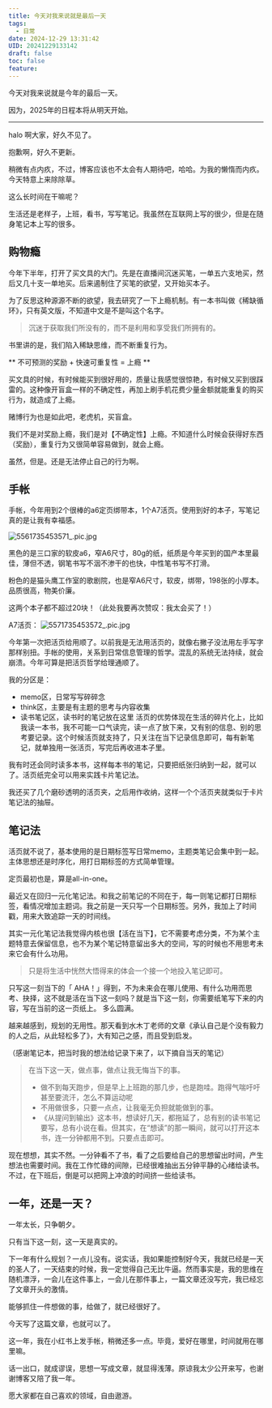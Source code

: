 ```yaml
---
title: 今天对我来说就是最后一天
tags:
  - 日常
date: 2024-12-29 13:31:42
UID: 20241229133142
draft: false
toc: false
feature:
---
```

今天对我来说就是今年的最后一天。

因为，2025年的日程本将从明天开始。

---
halo 啊大家，好久不见了。

抱歉啊，好久不更新。

稍微有点内疚，不过，博客应该也不太会有人期待吧，哈哈。为我的懒惰而内疚。今天特意上来除除草。

这么长时间在干嘛呢？

生活还是老样子，上班，看书，写写笔记。我虽然在互联网上写的很少，但是在随身笔记本上写的很多。

## 购物瘾
今年下半年，打开了买文具的大门。先是在直播间沉迷买笔，一单五六支地买，然后又几十支一单地买。后来遏制住了买笔的欲望，又开始买本子。

为了反思这种源源不断的欲望，我去研究了一下上瘾机制。有一本书叫做《稀缺循环》，只有英文版，不知道中文是不是叫这个名字。

> 沉迷于获取我们所没有的，而不是利用和享受我们所拥有的。

书里讲的是，我们陷入稀缺思维，而不断重复行为。

** 不可预测的奖励 + 快速可重复性 = 上瘾 **

买文具的时候，有时候能买到很好用的，质量让我感觉很惊艳，有时候又买到很踩雷的。这种像开盲盒一样的不确定性，再加上刷手机花费少量金额就能重复的购买行为，就造成了上瘾。

赌博行为也是如此吧，老虎机，买盲盒。

我们不是对奖励上瘾，我们是对【不确定性】上瘾。不知道什么时候会获得好东西（奖励），重复行为又很简单容易做到，就会上瘾。

虽然，但是。还是无法停止自己的行为啊。

## 手帐
手帐，今年用到2个很棒的a6定页绑带本，1个A7活页。使用到好的本子，写笔记真的是让我有幸福感。

![5561735453571_.pic.jpg](https://s2.loli.net/2024/12/29/Z4FractSOoNmTel.jpg)

黑色的是三口家的软皮a6，窄A6尺寸，80g的纸，纸质是今年买到的国产本里最佳，薄但不透，钢笔书写不洇不渗干的也快，中性笔书写不打滑。

粉色的是猫头鹰工作室的歌剧院，也是窄A6尺寸，软皮，绑带，198张的小厚本。品质很高，物美价廉。

这两个本子都不超过20块！（此处我要再次赞叹：我太会买了！）

A7活页：
![5571735453572_.pic.jpg](https://s2.loli.net/2024/12/29/HVZtKbeQASi9xqv.jpg)

今年第一次把活页给用顺了。以前我是无法用活页的，就像右撇子没法用左手写字那样别扭。手帐的使用，关系到日常信息管理的哲学。混乱的系统无法持续，就会崩溃。今年可算是把活页哲学给理通顺了。

我的分区是：
- memo区，日常写写碎碎念
- think区，主要是有主题的思考与内容收集
- 读书笔记区，读书时的笔记放在这里
活页的优势体现在生活的碎片化上，比如我读一本书，我不可能一口气读完，读一点了放下来，又有别的信息、别的思考要记录。这个时候活页就支持了，只关注在当下记录信息即可，每有新笔记，就单独用一张活页，写完后再收进本子里。

我有时还会同时读多本书，这样每本书的笔记，只要把纸张归纳到一起，就可以了。活页纸完全可以用来实践卡片笔记法。

我还买了几个磨砂透明的活页夹，之后用作收纳，这样一个个活页夹就类似于卡片笔记法的抽屉。

## 笔记法
活页就不说了，基本使用的是日期标签写日常memo，主题类笔记会集中到一起。主体思想还是时序化，用打日期标签的方式简单管理。

定页最初也是，算是all-in-one。

最近又在回归一元化笔记法。和我之前笔记的不同在于，每一则笔记都打日期标签，看情况增加主题词。我之前是一天只写一个日期标签。另外，我加上了时间戳，用来大致追踪一天的时间线。

其实一元化笔记法我觉得内核也很【活在当下】，它不需要考虑分类，不为某个主题特意去保留信息，也不为某个笔记特意留出多大的空间，写的时候也不用思考未来它会有什么功用。

>只是将生活中恍然大悟得来的体会一个接一个地投入笔记即可。

只写这一刻当下的「 AHA！」得到，不为未来会在哪儿使用、有什么功用而思考、抉择，这不就是活在当下这一刻吗？就是当下这一刻，你需要纸笔写下来的内容，写在当前的这一页纸上。 多么圆满。

越来越感到，规划的无用性。那天看到水木丁老师的文章《承认自己是个没有毅力的人之后，从此轻松多了》，大有知己之感，而且受到启发。

（感谢笔记本，把当时我的想法给记录下来了，以下摘自当天的笔记）
> 在当下这一天，做点事，做点让我无悔当下的事。
> - 做不到每天跑步，但是早上上班跑的那几步，也是跑哇。跑得气喘吁吁甚至要流汗，怎么不算运动呢
> - 不用做很多，只要一点点，让我毫无负担就能做到的事。
> - 《从提问到输出》这本书，想读好几天，都拖延了，总有别的读书笔记要写，总有小说在看。但其实，在“想读”的那一瞬间，就可以打开这本书，连一分钟都用不到。只要点击即可。

现在想想，其实不然。一分钟看不了书，看了之后要给自己的思想留出时间，产生想法也需要时间。我在工作忙碌的间隙，已经很难抽出五分钟平静的心绪给读书。不过，在下班后，倒是可以把网上冲浪的时间挤一些给读书。

## 一年，还是一天？
一年太长，只争朝夕。

只有当下这一刻，这一天是真实的。

下一年有什么规划？一点儿没有。说实话，我如果能控制好今天，我就已经是一天的圣人了，一天结束的时候，我一定觉得自己无比牛逼。然而事实是，我的思维在随机漂浮，一会儿在这件事上，一会儿在那件事上，一篇文章还没写完，我已经忘了文章开头的激情。

能够抓住一件想做的事，给做了，就已经很好了。

今天写了这篇文章，也就可以了。

这一年，我在小红书上发手帐，稍微还多一点。毕竟，爱好在哪里，时间就用在哪里嘛。

话一出口，就成谬误，思想一写成文章，就显得浅薄。原谅我太少公开来写，也谢谢博客又陪了我一年。

愿大家都在自己喜欢的领域，自由遨游。